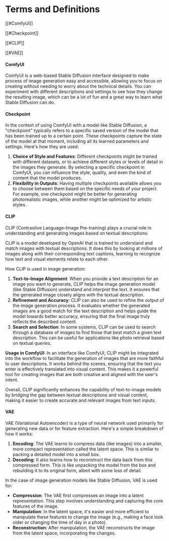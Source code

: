 # Terms and Definitions

[[#ComfyUI]]

[[#Checkpoint]]

[[#CLIP]]

[[#VAE]]

#### ComfyUI

ComfyUI is a web-based Stable Diffusion interface designed to make process of image generation easy and accessible, allowing you to focus on creating without needing to worry about the technical details. You can experiment with different descriptions and settings to see how they change the resulting image, which can be a lot of fun and a great way to learn what Stable Diffusion can do.

#### Checkpoint

In the context of using ComfyUI with a model like Stable Diffusion, a "checkpoint" typically refers to a specific saved version of the model that has been trained up to a certain point. These checkpoints capture the state of the model at that moment, including all its learned parameters and settings. Here's how they are used:

1. **Choice of Style and Features**: Different checkpoints might be trained with different datasets, or to achieve different styles or levels of detail in the images they generate. By selecting a specific checkpoint in ComfyUI, you can influence the style, quality, and even the kind of content that the model produces.
2. **Flexibility in Outputs**: Having multiple checkpoints available allows you to choose between them based on the specific needs of your project. For example, one checkpoint might be better for generating photorealistic images, while another might be optimized for artistic styles.

#### CLIP

CLIP (Contrastive Language–Image Pre-training) plays a crucial role in understanding and generating images based on textual descriptions.

CLIP is a model developed by OpenAI that is trained to understand and match images with textual descriptions. It does this by looking at millions of images along with their corresponding text captions, learning to recognize how text and visual elements relate to each other.

How CLIP is used in image generation:

1. **Text-to-Image Alignment**: When you provide a text description for an image you want to generate, CLIP helps the image generation model (like Stable Diffusion) understand and interpret the text. It ensures that the generated image closely aligns with the textual description.
2. **Refinement and Accuracy**: CLIP can also be used to refine the output of the image generation process. It evaluates whether the generated images are a good match for the text description and helps guide the model towards better accuracy, ensuring that the final image truly reflects the described content.
3. **Search and Selection**: In some systems, CLIP can be used to search through a database of images to find those that best match a given text description. This can be useful for applications like photo retrieval based on textual queries.

**Usage in ComfyUI:** In an interface like ComfyUI, CLIP might be integrated into the workflow to facilitate the generation of images that are more faithful to user descriptions. It works behind the scenes, ensuring that the text you enter is effectively translated into visual content. This makes it a powerful tool for creating images that are both creative and aligned with the user's intent.

Overall, CLIP significantly enhances the capability of text-to-image models by bridging the gap between textual descriptions and visual content, making it easier to create accurate and relevant images from text inputs.

#### VAE

VAE (Variational Autoencoder) is a type of neural network used primarily for generating new data or for feature extraction. Here's a simple breakdown of how it works:

1. **Encoding**: The VAE learns to compress data (like images) into a smaller, more compact representation called the latent space. This is similar to packing a detailed model into a small box.
2. **Decoding**: It also learns how to reconstruct the data back from this compressed form. This is like unpacking the model from the box and rebuilding it to its original form, albeit with some loss of detail.

In the case of image generation models like Stable Diffusion, VAE is used for:

- **Compression**: The VAE first compresses an image into a latent representation. This step involves understanding and capturing the core features of the image.
- **Manipulation**: In the latent space, it's easier and more efficient to manipulate these features to change the image (e.g., making a face look older or changing the time of day in a photo).
- **Reconstruction**: After manipulation, the VAE reconstructs the image from the latent space, incorporating the changes.
